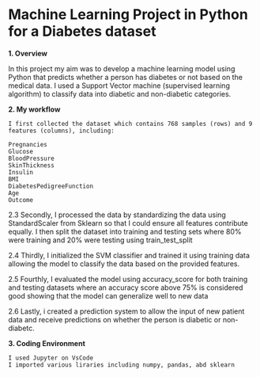 # Machine Learning Project in Python for a Diabetes dataset
**1. Overview**

In this project my aim was to develop a machine learning model using Python that predicts whether a person has diabetes or not based on the medical data.
I used a Support Vector machine (supervised learning algorithm) to classify data into diabetic and non-diabetic categories.

**2. My workflow**

    I first collected the dataset which contains 768 samples (rows) and 9 features (columns), including:
    
    Pregnancies
    Glucose
    BloodPressure
    SkinThickness
    Insulin
    BMI
    DiabetesPedigreeFunction
    Age
    Outcome

2.3 
    Secondly, I processed the data by standardizing the data using StandardScaler from Sklearn so that I could ensure all features contribute equally.
    I then split the dataset into training and testing sets where 80% were training and 20% were testing using train_test_split

2.4
    Thirdly, I initialized the SVM classifier and trained it using training data allowing the model to classify the data based on the provided features.

2.5
    Fourthly, I evaluated the model using accuracy_score for both training and testing datasets where an accuracy score above 75% is considered good showing that the model can generalize well to new data

2.6
    Lastly, i created a prediction system to allow the input of new patient data and receive predictions on whether the person is diabetic or non-diabetc.

**3. Coding Environment**

    I used Jupyter on VsCode
    I imported various liraries including numpy, pandas, abd sklearn


